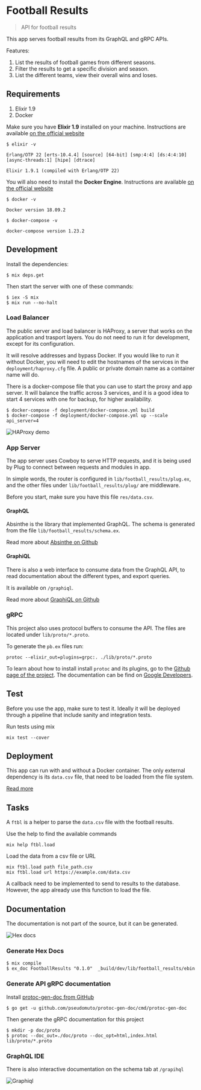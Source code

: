 # Football Results

> API for football results

This app serves football results from its GraphQL and gRPC APIs.

Features:
1. List the results of football games from different seasons.
2. Filter the results to get a specific division and season.
3. List the different teams, view their overall wins and loses.

## Requirements

1. Elixir 1.9
1. Docker

Make sure you have **Elixir 1.9** installed on your machine. Instructions are
  available [on the official website](https://elixir-lang.org/install.html)
```
$ elixir -v

Erlang/OTP 22 [erts-10.4.4] [source] [64-bit] [smp:4:4] [ds:4:4:10] [async-threads:1] [hipe] [dtrace]

Elixir 1.9.1 (compiled with Erlang/OTP 22)
```

You will also need to install the **Docker Engine**. Instructions are available
  [on the official website](https://docs.docker.com/install/)
```
$ docker -v

Docker version 18.09.2
```
```
$ docker-compose -v

docker-compose version 1.23.2
```

## Development

Install the dependencies:
```
$ mix deps.get
```

Then start the server with one of these commands:
```
$ iex -S mix
$ mix run --no-halt
```

### Load Balancer

The public server and load balancer is HAProxy, a server that works on
  the application and trasport layers. You do not need to run it for
  development, except for its configuration.

It will resolve addresses and bypass Docker. If you would like to run it
  without Docker, you will need to edit the hostnames of the services
  in the `deployment/haproxy.cfg` file. A public or private domain name
  as a container name will do.

There is a docker-compose file that you can use to start the proxy and
  app server. It will balance the traffic across 3 services, and it is
  a good idea to start 4 services with one for backup, for higher
  availability.

```
$ docker-compose -f deployment/docker-compose.yml build
$ docker-compose -f deployment/docker-compose.yml up --scale api_server=4
```

![HAProxy demo](https://github.com/shavit/animated-telegram/blob/master/doc/haproxy.gif)


### App Server

The app server uses Cowboy to serve HTTP requests, and it is being used
by Plug to connect between requests and modules in app.

In simple words, the router is configured in `lib/football_results/plug.ex`,
  and the other files under `lib/football_results/plug/` are middleware.

Before you start, make sure you have this file `res/data.csv`.

#### GraphQL

Absinthe is the library that implemented GraphQL. The schema is
  generated from the file `lib/football_results/schema.ex`.

Read more about [Absinthe on Github](https://github.com/absinthe-graphql/absinthe)

#### GraphiQL

There is also a web interface to consume data from the GraphQL API, to read
  documentation about the different types, and export queries.

It is available on `/graphiql`.

Read more about [GraphiQL on Github](https://github.com/graphql/graphiql)

### gRPC

This project also uses protocol buffers to consume the API. The files
  are located under `lib/proto/*.proto`.

To generate the `pb.ex` files run:
```
protoc --elixir_out=plugins=grpc:. ./lib/proto/*.proto
```

To learn about how to install install `protoc` and its plugins, go to the
  [Github page of the project](https://github.com/protocolbuffers/protobuf).
The documentation can be find on [Google Developers](https://developers.google.com/protocol-buffers/).

## Test

Before you use the app, make sure to test it. Ideally it will be deployed
  through a pipeline that include sanity and integration tests.

Run tests using mix
```
mix test --cover
```

## Deployment

This app can run with and without a Docker container. The only external
dependency is its `data.csv` file, that need to be loaded from the file system.

[Read more](deployment)

## Tasks

A `ftbl` is a helper to parse the `data.csv` file with the football results.

Use the help to find the available commands
```
mix help ftbl.load
```

Load the data from a csv file or URL
```
mix ftbl.load path file_path.csv
mix ftbl.load url https://example.com/data.csv
```

A callback need to be implemented to send to results to the database. However,
  the app already use this function to load the file.

## Documentation

The documentation is not part of the source, but it can be generated.

![Hex docs](https://github.com/shavit/animated-telegram/blob/master/doc/docs_hex.gif)

### Generate Hex Docs

```
$ mix compile
$ ex_doc FootballResults "0.1.0"  _build/dev/lib/football_results/ebin
```

### Generate API gRPC documentation

Install [protoc-gen-doc from GitHub](https://github.com/pseudomuto/protoc-gen-doc)

```
$ go get -u github.com/pseudomuto/protoc-gen-doc/cmd/protoc-gen-doc
```

Then generate the gRPC documentation for this project

```
$ mkdir -p doc/proto
$ protoc --doc_out=./doc/proto --doc_opt=html,index.html lib/proto/*.proto
```

### GraphQL IDE

There is also interactive documentation on the schema tab at `/grapihql`

![Graphiql](https://github.com/shavit/animated-telegram/blob/master/doc/docs_graphiql.gif)
